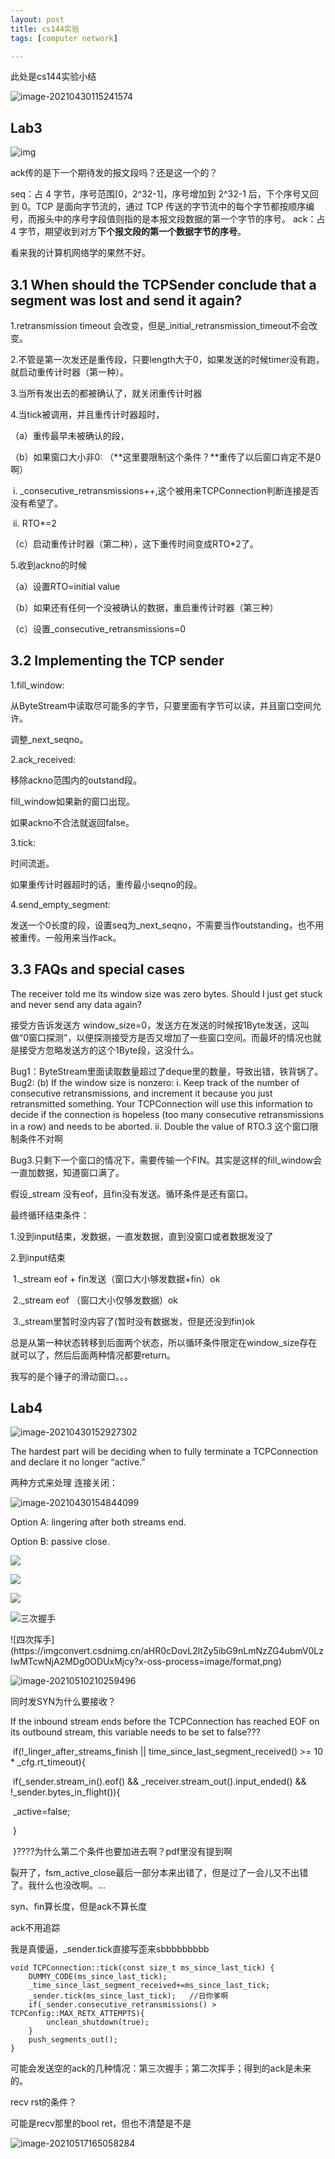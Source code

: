 ```yaml
---
layout: post
title: cs144实验
tags: [computer network]

---
```


此处是cs144实验小结



![image-20210430115241574](../image/image-20210430115241574.png)

## Lab3

![img](https://img2020.cnblogs.com/blog/1608954/202009/1608954-20200914214900717-282982233.png)

ack传的是下一个期待发的报文段吗？还是这一个的？

seq：占 4 字节，序号范围[0，2^32-1]，序号增加到 2^32-1 后，下个序号又回到 0。TCP 是面向字节流的，通过 TCP 传送的字节流中的每个字节都按顺序编号，而报头中的序号字段值则指的是本报文段数据的第一个字节的序号。
ack：占 4 字节，期望收到对方**下个报文段的第一个数据字节的序号**。

看来我的计算机网络学的果然不好。

## 3.1 When should the TCPSender conclude that a segment was lost and send it again?

1.retransmission timeout 会改变，但是_initial_retransmission_timeout不会改变。

2.不管是第一次发还是重传段，只要length大于0，如果发送的时候timer没有跑，就启动重传计时器（第一种）。

3.当所有发出去的都被确认了，就关闭重传计时器

4.当tick被调用，并且重传计时器超时，

（a）重传最早未被确认的段，

（b）如果窗口大小非0:  （**这里要限制这个条件？**重传了以后窗口肯定不是0啊）

​		i.	_consecutive_retransmissions++,这个被用来TCPConnection判断连接是否没有希望了。

​		ii. RTO*=2

（c）启动重传计时器（第二种），这下重传时间变成RTO*2了。

5.收到ackno的时候

（a）设置RTO=initial value

（b）如果还有任何一个没被确认的数据，重启重传计时器（第三种）

（c）设置_consecutive_retransmissions=0

## 3.2 Implementing the TCP sender

1.fill_window:

从ByteStream中读取尽可能多的字节，只要里面有字节可以读，并且窗口空间允许。

调整_next_seqno。

2.ack_received:

移除ackno范围内的outstand段。

fill_window如果新的窗口出现。

如果ackno不合法就返回false。

3.tick:

时间流逝。

如果重传计时器超时的话，重传最小seqno的段。

4.send_empty_segment:

发送一个0长度的段，设置seq为_next_seqno，不需要当作outstanding，也不用被重传。一般用来当作ack。

## 3.3 FAQs and special cases

The receiver told me its window size was zero bytes. Should I just get stuck and never send any data again? 

接受方告诉发送方 window_size=0，发送方在发送的时候按1Byte发送，这叫做“0窗口探测”，以便探测接受方是否又增加了一些窗口空间。而最坏的情况也就是接受方忽略发送方的这个1Byte段，这没什么。



Bug1：ByteStream里面读取数量超过了deque里的数量，导致出错，铁背锅了。Bug2: (b) If the window size is nonzero: i. Keep track of the number of consecutive retransmissions, and increment it because you just retransmitted something. Your TCPConnection will use this information to decide if the connection is hopeless (too many consecutive retransmissions in a row) and needs to be aborted. ii. Double the value of RTO.3 这个窗口限制条件不对啊

Bug3.只剩下一个窗口的情况下，需要传输一个FIN。其实是这样的fill_window会一直加数据，知道窗口满了。

假设_stream 没有eof，且fin没有发送。循环条件是还有窗口。

最终循环结束条件：

1.没到input结束，发数据，一直发数据，直到没窗口或者数据发没了

2.到input结束

​	1._stream eof + fin发送（窗口大小够发数据+fin）ok

​	2._stream eof （窗口大小仅够发数据）ok

​	3._stream里暂时没内容了(暂时没有数据发，但是还没到fin)ok





总是从第一种状态转移到后面两个状态，所以循环条件限定在window_size存在就可以了，然后后面两种情况都要return。



我写的是个锤子的滑动窗口。。。



## Lab4

![image-20210430152927302](../image/image-20210430152927302.png)

The hardest part will be deciding when to fully terminate a TCPConnection and declare it no longer “active.”

两种方式来处理 连接关闭：

![image-20210430154844099](../image/image-20210430154844099.png)

Option A: lingering after both streams end.

Option B: passive close.

![](../image/receiverState.webp)

![](../image/senderState.webp)

![](../image/both.webp)

![三次握手](https://imgconvert.csdnimg.cn/aHR0cDovL2ltZy5ibG9nLmNzZG4ubmV0LzIwMTcwNjA1MTEwNDA1NjY2?x-oss-process=image/format,png)

<!---->	![四次挥手](https://imgconvert.csdnimg.cn/aHR0cDovL2ltZy5ibG9nLmNzZG4ubmV0LzIwMTcwNjA2MDg0ODUxMjcy?x-oss-process=image/format,png)

![image-20210510210259496](../image/image-20210510210259496.png)

同时发SYN为什么要接收？

If the inbound stream ends before the TCPConnection has reached EOF on its outbound stream, this variable needs to be set to false???

​    if(!_linger_after_streams_finish || time_since_last_segment_received() >= 10 * _cfg.rt_timeout){

​        if(_sender.stream_in().eof() && _receiver.stream_out().input_ended() && !_sender.bytes_in_flight()){

​            _active=false;

​        }

​    }????为什么第二个条件也要加进去啊？pdf里没有提到啊

裂开了，fsm_active_close最后一部分本来出错了，但是过了一会儿又不出错了。我什么也没改啊。...

syn、fin算长度，但是ack不算长度

ack不用追踪

我是真傻逼，_sender.tick直接写歪来sbbbbbbbbb

```
void TCPConnection::tick(const size_t ms_since_last_tick) { 
    DUMMY_CODE(ms_since_last_tick); 
    _time_since_last_segment_received+=ms_since_last_tick;
    _sender.tick(ms_since_last_tick);   //日你爹啊
    if(_sender.consecutive_retransmissions() > TCPConfig::MAX_RETX_ATTEMPTS){
        unclean_shutdown(true);
    }        
    push_segments_out();    
}
```



可能会发送空的ack的几种情况：第三次握手；第二次挥手；得到的ack是未来的。

recv rst的条件？



可能是recv那里的bool ret，但也不清楚是不是

![image-20210517165058284](../image/image-20210517165058284.png)

